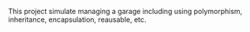This project simulate managing a garage including using polymorphism, inheritance, encapsulation, reausable, etc.
